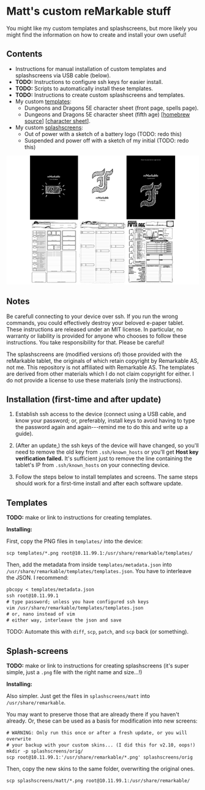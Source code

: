 Matt's custom reMarkable stuff
==============================

You might like my custom templates and splashscreens, but more likely you
might find the information on how to create and install your own useful!


Contents
--------

* Instructions for manual installation of custom templates and splashscreens
  via USB cable (below).
* **TODO:** Instructions to configure ssh keys for easier install.
* **TODO:** Scripts to automatically install these templates.
* **TODO:** Instructions to create custom splashscreens and templates.
* My custom [templates](templates/):
  * Dungeons and Dragons 5E character sheet (front page, spells page).
  * Dungeons and Dragons 5E character sheet (fifth age)
    \[[homebrew source](https://www.enworld.org/threads/fifth-age-a-hard-science-fiction-5e-conversion.459300/)\]
    \[[character sheet](https://drive.google.com/file/d/0Bxu3eA5VG0daZFRIRTNyUkNYM0U/view?usp=sharing&resourcekey=0-Qbci97t88nh7LTGrJLW3sA)\].
* My custom [splashscreens](splashscreens/):
  * Out of power with a sketch of a battery logo (TODO: redo this)
  * Suspended and power off with a sketch of my initial (TODO: redo this)


![](preview.png)

Notes
-----

Be carefull connecting to your device over ssh. If you run the wrong commands,
you could effectively destroy your beloved e-paper tablet.
These instructions are released under an MIT license. In particular, no
warranty or liability is provided for anyone who chooses to follow these
instructions. You take responsibility for that. Please be careful!

The splashscreens are (modified versions of) those provided with the
reMarkable tablet, the originals of which retain copyright by Remarkable
AS, not me.
This repository is not affiliated with Remarkable AS.
The templates are derived from other materials which I do not claim copyright
for either.
I do not provide a license to use these materials (only the instructions).


Installation (first-time and after update)
------------------------------------------

1. Establish ssh access to the device (connect using a USB cable, and
   know your password; or, preferably, install keys to avoid having to
   type the password again and again---remind me to do this and write
   up a guide).

2. (After an update,) the ssh keys of the device will have changed, so
   you'll need to remove the old key from `.ssh/known_hosts` or you'll get 
   **Host key verification failed.**
   It's sufficient just to remove the line containing the tablet's IP from
   `.ssh/known_hosts` on your connecting device.

3. Follow the steps below to install templates and screens. The same steps
   should work for a first-time install and after each software update.


Templates
---------

**TODO:** make or link to instructions for creating templates.

**Installing:**

First, copy the PNG files in `templates/` into the device:

```
scp templates/*.png root@10.11.99.1:/usr/share/remarkable/templates/
```

Then, add the metadata from inside `templates/metadata.json` into
`/usr/share/remarkable/templates/templates.json`.
You have to interleave the JSON. I recommend:

```
pbcopy < templates/metadata.json
ssh root@10.11.99.1
# type password; unless you have configured ssh keys
vim /usr/share/remarkable/templates/templates.json
# or, nano instead of vim
# either way, interleave the json and save
```

TODO: Automate this with `diff`, `scp`, `patch`, and `scp` back (or
something).


Splash-screens
--------------

**TODO:** make or link to instructions for creating splashscreens (it's
super simple, just a `.png` file with the right name and size...!)

**Installing:**

Also simpler. Just get the files in `splashscreens/matt` into
`/usr/share/remarkable`.

You may want to preserve those that are already there if you haven't
already. Or, these can be used as a basis for modification into new
screens:

```
# WARNING: Only run this once or after a fresh update, or you will overwrite
# your backup with your custom skins... (I did this for v2.10, oops!)
mkdir -p splashscreens/orig/ 
scp root@10.11.99.1:'/usr/share/remarkable/*.png' splashscreens/orig
```

Then, copy the new skins to the same folder, overwriting the original ones.

```
scp splashscreens/matt/*.png root@10.11.99.1:/usr/share/remarkable/
```
